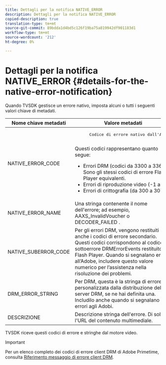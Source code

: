 ```yaml
---
title: Dettagli per la notifica NATIVE_ERROR
description: Dettagli per la notifica NATIVE_ERROR
copied-description: true
translation-type: tm+mt
source-git-commit: 89bdda1d4bd5c126f19ba75a819942df901183d1
workflow-type: tm+mt
source-wordcount: '212'
ht-degree: 0%

---
```



# Dettagli per la notifica NATIVE_ERROR {#details-for-the-native-error-notification}

Quando TVSDK gestisce un errore nativo, imposta alcuni o tutti i seguenti valori chiave di metadati.

<table id="table_86A21619515B435DBB65DC4DFBB64B29"> 
 <thead> 
  <tr> 
   <th colname="col1" class="entry"> Nome chiave metadati </th> 
   <th colname="col2" class="entry"> Valore metadati </th> 
  </tr> 
 </thead>
 <tbody> 
  <tr> 
   <td colname="col1"> <span class="codeph"> NATIVE_ERROR_CODE  </span> </td> 
   <td colname="col2"> 
    <pre>
      Codice di errore nativo dall'AVE. 
    </pre> Questi codici rappresentano quanto segue: 
    <ul id="ul_330C626DE27B45A09E8851CC24768A07"> 
     <li id="li_0845A9BBB55545BDB49BD4F4802C0E54">Errori DRM (codici da 3300 a 3367). Sono gli stessi codici di errore Flash Player equivalenti. </li> 
     <li id="li_98A571480C154CF0AE1DC101FF0834C4">Errori di riproduzione video (-1 a 89). </li> 
     <li id="li_D7C19955DEF94DA88B822C8C57D6D2F4">Errori di crittografia (da 300 a 307). </li> 
    </ul> </td> 
  </tr> 
  <tr> 
   <td colname="col1"> <span class="codeph"> NATIVE_ERROR_NAME  </span> </td> 
   <td colname="col2"> Una stringa contenente il nome dell'errore; ad esempio, <span class="codeph"> AAXS_InvalidVoucher </span> o <span class="codeph"> DECODER_FAILED </span>. </td> 
  </tr> 
  <tr> 
   <td colname="col1"> <span class="codeph"> NATIVE_SUBERROR_CODE  </span> </td> 
   <td colname="col2"> Per gli errori DRM, vengono restituiti anche i codici di errore secondario. Questi codici corrispondono al codice del sottoerrore <span class="codeph"> DRMErrorEvents </span> restituito dal Flash Player. Quando si segnalano errori all’Adobe, includere questo valore numerico per l’assistenza nella risoluzione dei problemi. </td> 
  </tr> 
  <tr> 
   <td colname="col1"> <span class="codeph"> DRM_ERROR_STRING  </span> </td> 
   <td colname="col2"> Per DRM, questa è la stringa di errore personalizzata dalla distribuzione del server DRM, se ne hai definita una. Includilo anche quando si segnalano gli errori agli Adobi. </td> 
  </tr> 
  <tr> 
   <td colname="col1"> <span class="codeph"> DESCRIZIONE  </span> </td> 
   <td colname="col2"> Descrizione stringa dell'errore. Di solito l'URL del contenuto multimediale. </td> 
  </tr> 
 </tbody> 
</table>

TVSDK riceve questi codici di errore e stringhe dal motore video.

>[!IMPORTANT]
>
>Per un elenco completo dei codici di errore client DRM di Adobe Primetime, consulta [Riferimento messaggio di errore client DRM](https://helpx.adobe.com/content/dam/help/en/primetime/drm/drm_client_error_message_reference.pdf).
